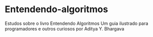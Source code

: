 # Entendendo-algoritmos
Estudos sobre o livro Entendendo Algoritmos Um guia ilustrado para programadores e outros curiosos por Aditya Y. Bhargava
